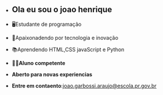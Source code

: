 - ## Ola eu sou o joao henrique

- 🖥️Estudante de programação
- 🚀Apaixonadendo por tecnologia e inovação
- 📚Aprendendo HTML,CSS javaScript e Python
- 👨‍🎓**Aluno competente**
- **Aberto para novas experiencias**
- **Entre em contaento**:joao.garbossi.araujo@escola.pr.gov.br
